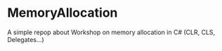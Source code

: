 # MemoryAllocation
A simple repop about Workshop on memory allocation in C# (CLR, CLS, Delegates...)
